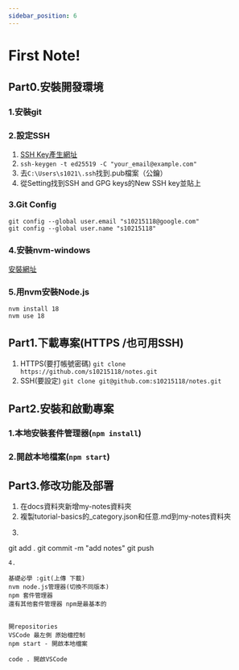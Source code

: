 ```yaml
---
sidebar_position: 6
---
```


# First Note!
## Part0.安裝開發環境
### 1.安裝git
### 2.設定SSH
1. [SSH Key產生網址](https://docs.github.com/en/authentication/connecting-to-github-with-ssh/generating-a-new-ssh-key-and-adding-it-to-the-ssh-agent)
2. `ssh-keygen -t ed25519 -C "your_email@example.com"`
3. 去`C:\Users\s1021\.ssh`找到.pub檔案（公鑰）
4. 從Setting找到SSH and GPG keys的New SSH key並貼上
### 3.Git Config
 ```
git config --global user.email "s10215118@google.com"
git config --global user.name "s10215118"
```
### 4.安裝nvm-windows 
[安裝網址](https://github.com/coreybutler/nvm-windows/releases "點我前往")
### 5.用nvm安裝Node.js
```
nvm install 18
nvm use 18
```
## Part1.下載專案(HTTPS /也可用SSH)
1. HTTPS(要打帳號密碼)
`git clone https://github.com/s10215118/notes.git`
2. SSH(要設定)
`git clone git@github.com:s10215118/notes.git`
## Part2.安裝和啟動專案
### 1.本地安裝套件管理器(`npm install`)
### 2.開啟本地檔案(`npm start`)
## Part3.修改功能及部署
1. 在docs資料夾新增my-notes資料夾
2. 複製tutorial-basics的_category.json和任意.md到my-notes資料夾
3. ```
git add .
git commit -m "add notes"
git push
```
4. 

基礎必學 :git(上傳 下載)
nvm node.js管理器(切換不同版本)
npm 套件管理器
還有其他套件管理器 npm是最基本的


開repositories
VSCode 最左側 原始檔控制
npm start - 開啟本地檔案

code . 開啟VSCode